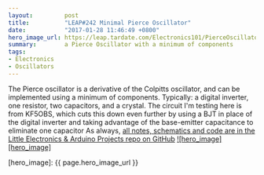 ```yaml
---
layout:         post
title:          "LEAP#242 Minimal Pierce Oscillator"
date:           "2017-01-28 11:46:49 +0800"
hero_image_url: https://leap.tardate.com/Electronics101/PierceOscillator/assets/PierceOscillator_build.jpg
summary:        a Pierce Oscillator with a minimum of components
tags:
- Electronics
- Oscillators
---
```


The Pierce oscillator is a derivative of the Colpitts oscillator, and can be implemented using a minimum of components. Typically: a digital inverter, one resistor, two capacitors, and a crystal. The circuit I'm testing here is from KF5OBS,
which cuts this down even further by using a BJT in place of the digital inverter and taking advantage of the base-emitter capacitance to eliminate one capacitor
As always, [all notes, schematics and code are in the Little Electronics & Arduino Projects repo on GitHub][project]
[![hero_image][hero_image]][project]

[leap]: https://leap.tardate.com
[project]: https://github.com/tardate/LittleArduinoProjects/tree/master/Electronics101/PierceOscillator
[hero_image]: {{ page.hero_image_url }}
